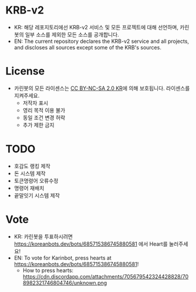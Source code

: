 # KRB-v2

* KR: 해당 레포지토리에선 KRB-v2 서비스 및 모든 프로젝트에 대해 선언하며, 카린봇의 일부 소스를 제외한 모든 소스를 공개합니다.
* EN: The current repository declares the KRB-v2 service and all projects, and discloses all sources except some of the KRB's sources.

# License

* 카린봇의 모든 라이센스는 [CC BY-NC-SA 2.0 KR](https://creativecommons.org/licenses/by-nc-sa/2.0/kr/)에 의해 보호됩니다. 라이센스를 지켜주세요.
  * 저작자 표시
  * 영리 목적 이용 불가
  * 동일 조건 변경 허락
  * 추가 제한 금지

# TODO
*  호감도 랭킹 제작
*  돈 시스템 제작
*  토큰명령어 오류수정
*  명령어 재배치
*  끝말잇기 시스템 제작

# Vote

* KR: 카린봇을 투표하시려면 https://koreanbots.dev/bots/685715386745880581 에서 Heart를 눌러주세요!
* EN: To vote for Karinbot, press hearts at https://koreanbots.dev/bots/685715386745880581!
  * How to press hearts: https://cdn.discordapp.com/attachments/705679542324428828/708982321746804746/unknown.png
